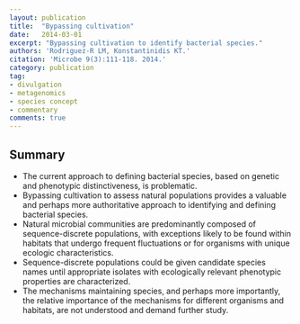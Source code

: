 ```yaml
---
layout: publication
title:  "Bypassing cultivation"
date:   2014-03-01
excerpt: "Bypassing cultivation to identify bacterial species."
authors: 'Rodriguez-R LM, Konstantinidis KT.'
citation: 'Microbe 9(3):111-118. 2014.'
category: publication
tag:
- divulgation
- metagenomics
- species concept
- commentary
comments: true
---
```


## Summary
* The current approach to defining bacterial species, based on genetic and phenotypic distinctiveness, is problematic.
* Bypassing cultivation to assess natural populations provides a valuable and perhaps more authoritative approach to identifying and defining bacterial species.
* Natural microbial communities are predominantly composed of sequence-discrete populations, with exceptions likely to be found within habitats that undergo frequent fluctuations or for organisms with unique ecologic characteristics.
* Sequence-discrete populations could be given candidate species names until appropriate isolates with ecologically relevant phenotypic properties are characterized.
* The mechanisms maintaining species, and perhaps more importantly, the relative importance of the mechanisms for different organisms and habitats, are not understood and demand further study.
